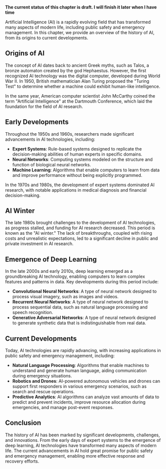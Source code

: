 **The current status of this chapter is draft. I will finish it later when I have time**

Artificial Intelligence (AI) is a rapidly evolving field that has transformed many aspects of modern life, including public safety and emergency management. In this chapter, we provide an overview of the history of AI, from its origins to current developments.

Origins of AI
-------------

The concept of AI dates back to ancient Greek myths, such as Talos, a bronze automaton created by the god Hephaestus. However, the first recognized AI technology was the digital computer, developed during World War II. In 1950, British mathematician Alan Turing proposed the "Turing Test" to determine whether a machine could exhibit human-like intelligence.

In the same year, American computer scientist John McCarthy coined the term "Artificial Intelligence" at the Dartmouth Conference, which laid the foundation for the field of AI research.

Early Developments
------------------

Throughout the 1950s and 1960s, researchers made significant advancements in AI technologies, including:

* **Expert Systems**: Rule-based systems designed to replicate the decision-making abilities of human experts in specific domains.
* **Neural Networks**: Computing systems modeled on the structure and function of biological neural networks.
* **Machine Learning**: Algorithms that enable computers to learn from data and improve performance without being explicitly programmed.

In the 1970s and 1980s, the development of expert systems dominated AI research, with notable applications in medical diagnosis and financial decision-making.

AI Winter
---------

The late 1980s brought challenges to the development of AI technologies, as progress stalled, and funding for AI research decreased. This period is known as the "AI winter." The lack of breakthroughs, coupled with rising costs and unrealistic expectations, led to a significant decline in public and private investment in AI research.

Emergence of Deep Learning
--------------------------

In the late 2000s and early 2010s, deep learning emerged as a groundbreaking AI technology, enabling computers to learn complex features and patterns in data. Key developments during this period include:

* **Convolutional Neural Networks**: A type of neural network designed to process visual imagery, such as images and videos.
* **Recurrent Neural Networks**: A type of neural network designed to process sequential data, such as natural language processing and speech recognition.
* **Generative Adversarial Networks**: A type of neural network designed to generate synthetic data that is indistinguishable from real data.

Current Developments
--------------------

Today, AI technologies are rapidly advancing, with increasing applications in public safety and emergency management, including:

* **Natural Language Processing**: Algorithms that enable machines to understand and generate human language, aiding communication during emergency situations.
* **Robotics and Drones**: AI-powered autonomous vehicles and drones can support first responders in various emergency scenarios, such as search and rescue operations.
* **Predictive Analytics**: AI algorithms can analyze vast amounts of data to predict and prevent incidents, improve resource allocation during emergencies, and manage post-event responses.

Conclusion
----------

The history of AI has been marked by significant developments, challenges, and innovations. From the early days of expert systems to the emergence of deep learning, AI technologies have transformed many aspects of modern life. The current advancements in AI hold great promise for public safety and emergency management, enabling more effective response and recovery efforts.
